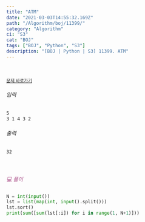 ```yaml
---
title: "ATM"
date: "2021-03-03T14:55:32.169Z"
path: "/Algorithm/boj/11399/"
category: "Algorithm"
ci: "S3"
cat: "BOJ"
tags: ["BOJ", "Python", "S3"]
description: "[BOJ | Python | S3] 11399. ATM"
---
```


<br />

<a href="https://www.acmicpc.net/problem/11399"><small>문제 바로가기</small></a>

###### 입력

```sh
5
3 1 4 3 2
```

###### 출력

```sh
32
```

<br />

##### <h5 style="color:#C587AE;">💻 풀이</h5>

```python
N = int(input())
lst = list(map(int, input().split()))
lst.sort()
print(sum([sum(lst[:i]) for i in range(1, N+1)]))
```



